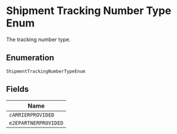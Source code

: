 
# Shipment Tracking Number Type Enum

The tracking number type.

## Enumeration

`ShipmentTrackingNumberTypeEnum`

## Fields

| Name |
|  --- |
| `cARRIERPROVIDED` |
| `e2EPARTNERPROVIDED` |

